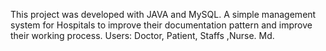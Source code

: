 This project was developed with JAVA and MySQL. A simple management system for Hospitals to improve their documentation pattern and improve their working process. Users: Doctor, Patient, Staffs ,Nurse. Md.
